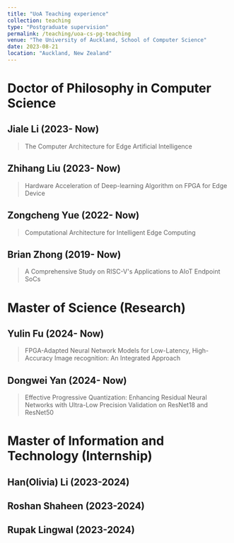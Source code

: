 ```yaml
---
title: "UoA Teaching experience"
collection: teaching
type: "Postgraduate supervision"
permalink: /teaching/uoa-cs-pg-teaching
venue: "The University of Auckland, School of Computer Science"
date: 2023-08-21
location: "Auckland, New Zealand"
---
```


Doctor of Philosophy in Computer Science
======
Jiale Li (2023- Now)
------
>The Computer Architecture for Edge Artificial Intelligence

Zhihang Liu (2023- Now)
------
>Hardware Acceleration of Deep-learning Algorithm on FPGA for Edge Device

Zongcheng Yue (2022- Now)
------
>Computational Architecture for Intelligent Edge Computing

Brian Zhong (2019- Now)
------
>A Comprehensive Study on RISC-V's Applications to AIoT Endpoint SoCs

Master of Science (Research)
======

Yulin Fu (2024- Now)
------
>FPGA-Adapted Neural Network Models for Low-Latency, High-Accuracy Image recognition: An Integrated Approach

Dongwei Yan (2024- Now)
------
>Effective Progressive Quantization: Enhancing Residual Neural Networks with Ultra-Low Precision Validation on ResNet18 and ResNet50

Master of Information and Technology (Internship)
======
Han(Olivia) Li (2023-2024)
------
Roshan Shaheen (2023-2024)
------
Rupak Lingwal (2023-2024)
------
